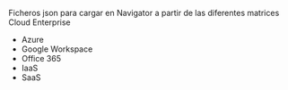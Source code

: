Ficheros json para cargar en Navigator a partir de las diferentes matrices Cloud Enterprise
- Azure
- Google Workspace
- Office 365
- IaaS
- SaaS

